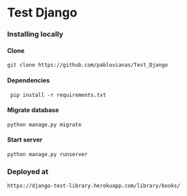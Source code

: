 # Test Django

### Installing locally

#### Clone 
`git clone https://github.com/pablovianas/Test_Django`

#### Dependencies 
` pip install -r requirements.txt`

#### Migrate database
`python manage.py migrate`

#### Start server

`python manage.py runserver`


### Deployed at
`https://django-test-library.herokuapp.com/library/books/`

